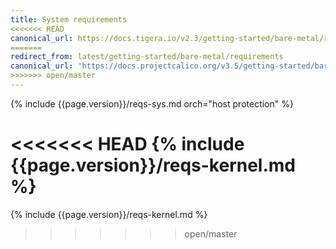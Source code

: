 ```yaml
---
title: System requirements
<<<<<<< HEAD
canonical_url: https://docs.tigera.io/v2.3/getting-started/bare-metal/requirements
=======
redirect_from: latest/getting-started/bare-metal/requirements
canonical_url: 'https://docs.projectcalico.org/v3.5/getting-started/bare-metal/requirements'
>>>>>>> open/master
---
```


{% include {{page.version}}/reqs-sys.md orch="host protection" %}

<<<<<<< HEAD
{% include {{page.version}}/reqs-kernel.md %}
=======
{% include {{page.version}}/reqs-kernel.md %}
>>>>>>> open/master
